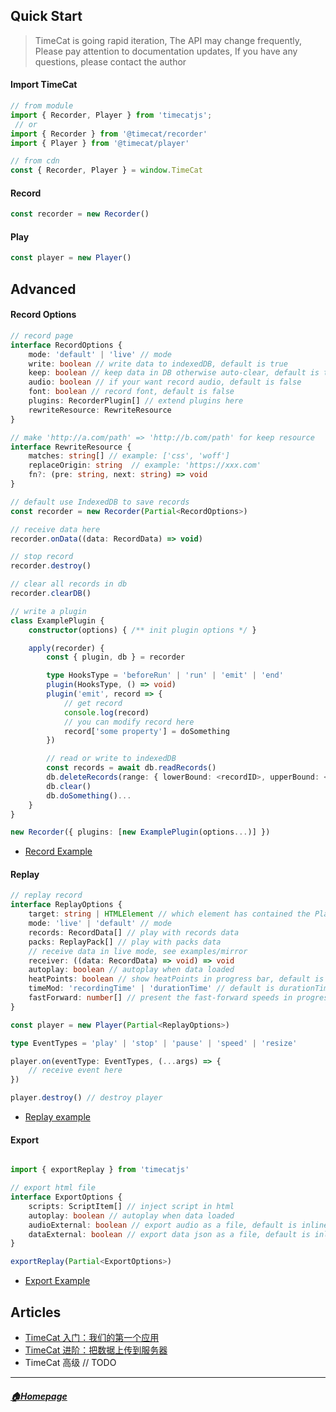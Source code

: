 ## Quick Start

> TimeCat is going rapid iteration, The API may change frequently, Please pay attention to documentation updates, If you have any questions, please contact the author

#### Import TimeCat
```ts
// from module
import { Recorder, Player } from 'timecatjs';
 // or
import { Recorder } from '@timecat/recorder'
import { Player } from '@timecat/player'

// from cdn
const { Recorder, Player } = window.TimeCat
```

#### Record

```ts
const recorder = new Recorder()
```
#### Play

```ts
const player = new Player()
```

## Advanced

#### Record Options
```ts
// record page
interface RecordOptions {
    mode: 'default' | 'live' // mode
    write: boolean // write data to indexedDB, default is true
    keep: boolean // keep data in DB otherwise auto-clear, default is true
    audio: boolean // if your want record audio, default is false
    font: boolean // record font, default is false
    plugins: RecorderPlugin[] // extend plugins here
    rewriteResource: RewriteResource
}

// make 'http://a.com/path' => 'http://b.com/path' for keep resource
interface RewriteResource {
    matches: string[] // example: ['css', 'woff']
    replaceOrigin: string  // example: 'https://xxx.com'
    fn?: (pre: string, next: string) => void
}

// default use IndexedDB to save records
const recorder = new Recorder(Partial<RecordOptions>)

// receive data here
recorder.onData((data: RecordData) => void)

// stop record
recorder.destroy()

// clear all records in db
recorder.clearDB()

// write a plugin 
class ExamplePlugin {
    constructor(options) { /** init plugin options */ }

    apply(recorder) {
        const { plugin, db } = recorder

        type HooksType = 'beforeRun' | 'run' | 'emit' | 'end'
        plugin(HooksType, () => void)
        plugin('emit', record => {
            // get record
            console.log(record)
            // you can modify record here
            record['some property'] = doSomething
        })

        // read or write to indexedDB
        const records = await db.readRecords()
        db.deleteRecords(range: { lowerBound: <recordID>, upperBound: <recordID> })
        db.clear()
        db.doSomething()...
    }
}

new Recorder({ plugins: [new ExamplePlugin(options...)] })

```
- [Record Example](https://github.com/oct16/TimeCat/blob/master/examples/todo.html#L257-L275) 

#### Replay

```ts
// replay record
interface ReplayOptions {
    target: string | HTMLElement // which element has contained the Player, default is Body
    mode: 'live' | 'default' // mode
    records: RecordData[] // play with records data
    packs: ReplayPack[] // play with packs data
    // receive data in live mode, see examples/mirror
    receiver: ((data: RecordData) => void) => void
    autoplay: boolean // autoplay when data loaded
    heatPoints: boolean // show heatPoints in progress bar, default is false
    timeMod: 'recordingTime' | 'durationTime' // default is durationTime
    fastForward: number[] // present the fast-forward speeds in progress bar, default is [4,16]
}

const player = new Player(Partial<ReplayOptions>)

type EventTypes = 'play' | 'stop' | 'pause' | 'speed' | 'resize'

player.on(eventType: EventTypes, (...args) => {
    // receive event here
})

player.destroy() // destroy player

```
- [Replay example](https://github.com/oct16/TimeCat/blob/master/examples/replay.html#L1-L29)


#### Export
```ts

import { exportReplay } from 'timecatjs'

// export html file
interface ExportOptions {
    scripts: ScriptItem[] // inject script in html
    autoplay: boolean // autoplay when data loaded
    audioExternal: boolean // export audio as a file, default is inline
    dataExternal: boolean // export data json as a file, default is inline
}

exportReplay(Partial<ExportOptions>)
```
- [Export Example](https://github.com/oct16/TimeCat/blob/5172352a6494c1182e83452605677796e0fe0f46/packages/player/src/keyboard.ts#L96-L154)


## Articles
 - [TimeCat 入门：我们的第一个应用](record-and-replay.md)
 - [TimeCat 进阶：把数据上传到服务器](upload-to-server.md)
 - TimeCat 高级 // TODO

---
##### [🏠Homepage](../README.md) 
